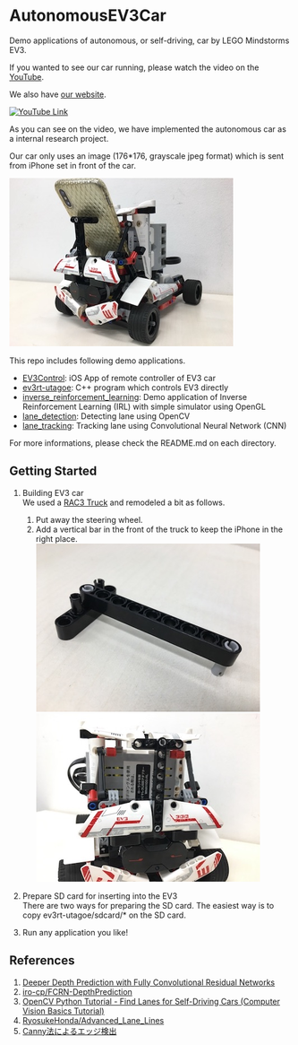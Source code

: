 # AutonomousEV3Car
Demo applications of autonomous, or self-driving, car by LEGO Mindstorms EV3.

If you wanted to see our car running, please watch the video on the [YouTube](https://www.youtube.com/watch?v=nMtCHrGf0yg&feature=youtu.be).

We also have [our website](http://www.utagoe.com/jp/legoev3.html).

[![YouTube Link](https://img.youtube.com/vi/nMtCHrGf0yg/0.jpg)](https://www.youtube.com/watch?v=nMtCHrGf0yg&feature=youtu.be)

As you can see on the video, we have implemented the autonomous car as a internal research project.

Our car only uses an image (176*176, grayscale jpeg format) which is sent from iPhone set in front of the car.

![EV3 car](https://raw.githubusercontent.com/utagoeinc/AutonomousEV3Car/images/EV3car_image.jpg)

This repo includes following demo applications.
- [EV3Control](https://github.com/utagoeinc/AutonomousEV3Car/tree/master/EV3Control): iOS App of remote controller of EV3 car
- [ev3rt-utagoe](https://github.com/utagoeinc/AutonomousEV3Car/tree/master/ev3rt-utagoe): C++ program which controls EV3 directly
- [inverse_reinforcement_learning](https://github.com/utagoeinc/AutonomousEV3Car/tree/master/inverse_reinforcement_learning): Demo application of Inverse Reinforcement Learning (IRL) with simple simulator using OpenGL
- [lane_detection](https://github.com/utagoeinc/AutonomousEV3Car/tree/master/lane_detection): Detecting lane using OpenCV
- [lane_tracking](https://github.com/utagoeinc/AutonomousEV3Car/tree/master/lane_tracking): Tracking lane using Convolutional Neural Network (CNN)

For more informations, please check the README.md on each directory.


## Getting Started
1. Building EV3 car  
  We used a [RAC3 Truck](https://www.lego.com/en-us/mindstorms/build-a-robot/rac3-truck) and remodeled a bit as follows.
    1. Put away the steering wheel.
    1. Add a vertical bar in the front of the truck to keep the iPhone in the right place.
    ![Parts added](https://raw.githubusercontent.com/utagoeinc/AutonomousEV3Car/images/added_parts.jpg)
    ![customized EV3](https://raw.githubusercontent.com/utagoeinc/AutonomousEV3Car/images/customized_EV3_image.jpg)

1. Prepare SD card for inserting into the EV3  
  There are two ways for preparing the SD card. The easiest way is to copy ev3rt-utagoe/sdcard/* on the SD card.

1. Run any application you like!


## References
1. [Deeper Depth Prediction with Fully Convolutional Residual Networks](https://arxiv.org/abs/1606.00373)
1. [iro-cp/FCRN-DepthPrediction](https://github.com/iro-cp/FCRN-DepthPrediction)
1. [OpenCV Python Tutorial - Find Lanes for Self-Driving Cars (Computer Vision Basics Tutorial)](https://www.youtube.com/watch?v=eLTLtUVuuy4)
1. [RyosukeHonda/Advanced_Lane_Lines](https://github.com/RyosukeHonda/Advanced_Lane_Lines)
1. [Canny法によるエッジ検出](http://labs.eecs.tottori-u.ac.jp/sd/Member/oyamada/OpenCV/html/py_tutorials/py_imgproc/py_canny/py_canny.html)
